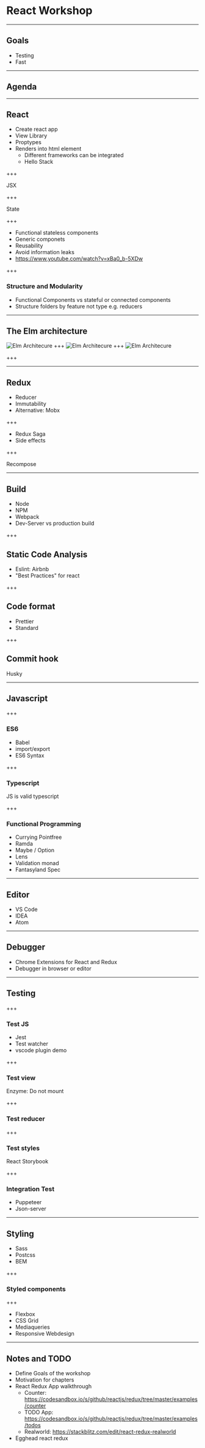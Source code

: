 # React Workshop

---

## Goals

* Testing
* Fast

---

## Agenda

---

## React

* Create react app
* View Library
* Proptypes
* Renders into html element
  * Different frameworks can be integrated
  * Hello Stack

+++

JSX

+++

State

+++

* Functional stateless components
* Generic componets
* Reusability
* Avoid information leaks
* <https://www.youtube.com/watch?v=xBa0_b-5XDw>

+++

### Structure and Modularity

* Functional Components vs stateful or connected components
* Structure folders by feature not type e.g. reducers

---

## The Elm architecture

![Elm Architecure](assets/elm-architecture.svg)
+++
![Elm Architecure](assets/redux-architecture.png)
+++
![Elm Architecure](assets/redux.gif)

+++

---

## Redux

* Reducer
* Immutability
* Alternative: Mobx

+++

* Redux Saga
* Side effects

+++

Recompose

---

## Build

* Node
* NPM
* Webpack
* Dev-Server vs production build

+++

## Static Code Analysis

* Eslint: Airbnb
* "Best Practices" for react

+++

## Code format

* Prettier
* Standard

+++

## Commit hook

Husky

---

## Javascript

+++

### ES6

* Babel
* import/export
* ES6 Syntax

+++

### Typescript

JS is valid typescript

+++

### Functional Programming

* Currying Pointfree
* Ramda
* Maybe / Option
* Lens
* Validation monad
* Fantasyland Spec

---

## Editor

* VS Code
* IDEA
* Atom

---

## Debugger

* Chrome Extensions for React and Redux
* Debugger in browser or editor

---

## Testing

+++

### Test JS

* Jest
* Test watcher
* vscode plugin demo

+++

### Test view

Enzyme: Do not mount

+++

### Test reducer

+++

### Test styles

React Storybook

+++

### Integration Test

* Puppeteer
* Json-server

---

## Styling

* Sass
* Postcss
* BEM

+++

### Styled components

+++

* Flexbox
* CSS Grid
* Mediaqueries
* Responsive Webdesign

---

## Notes and TODO

* Define Goals of the workshop
* Motivation for chapters
* React Redux App walkthrough
  * Counter: <https://codesandbox.io/s/github/reactjs/redux/tree/master/examples/counter>
  * TODO App: <https://codesandbox.io/s/github/reactjs/redux/tree/master/examples/todos>
  * Realworld: <https://stackblitz.com/edit/react-redux-realworld>
* Egghead react redux
